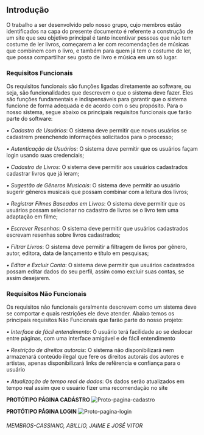 
## Introdução
O trabalho a ser desenvolvido pelo nosso grupo, cujo membros estão identificados na capa do presente documento é referente a construção de um site que seu objetivo principal é tanto incentivar pessoas que não tem costume de ler livros, começarem a ler com recomendações de músicas que combinem com o livro, e também para quem já tem o costume de ler, que possa compartilhar seu gosto de livro e música em um só lugar.


### Requisitos Funcionais

  Os requisitos funcionais são funções ligadas diretamente ao software, ou seja, são funcionalidades que descrevem o que o sistema deve fazer. Eles são funções fundamentais e 
indispensáveis para garantir que o sistema funcione de forma adequada e de acordo com o seu propósito.
Para o nosso sistema, segue abaixo os principais requisitos funcionais que farão parte do software:
 
*•	Cadastro de Usuários*: O sistema deve permitir que novos usuários se cadastrem preenchendo informações solicitados para o processo;

*•	Autenticação de Usuários*: O sistema deve permitir que os usuários façam login usando suas credenciais;

*•	Cadastro de Livros*: O sistema deve permitir aos usuários cadastrados cadastrar livros que já leram;

*•	Sugestão de Gêneros Musicais*: O sistema deve permitir ao usuário sugerir gêneros musicais que possam combinar com a leitura dos livros;

*•	Registrar Filmes Baseados em Livros*: O sistema deve permitir que os usuários possam selecionar no cadastro de livros se o livro tem uma
adaptação em filme;

*•	Escrever Resenhas*: O sistema deve permitir que usuários cadastrados escrevam resenhas sobre livros cadastrados;

*•	Filtrar Livros*: O sistema deve permitir a filtragem de livros por gênero, autor, editora, data de lançamento e título em pesquisas;

*•	Editar e Excluir Conta*: O sistema deve permitir que usuários cadastrados possam editar dados do seu perfil, assim como excluir suas 
contas, se assim desejarem.


### Requisitos Não Funcionais
   Os requisitos não funcionais geralmente descrevem como um sistema deve se comportar e quais restrições ele deve atender. 
Abaixo temos os principais requisitos Não Funcionais que farão parte do nosso projeto:

*•	Interface de fácil entendimento*: O usuário terá facilidade ao se deslocar entre páginas, com uma interface amigável e de fácil entendimento

*•	Restrição de direitos autorais*: O sistema não disponibilizará nem armazenará conteúdo ilegal que fere os direitos autorais dos autores e artistas, apenas disponibilizará links de refêrencia e confiança para o usuário

*•	Atualização de tempo real de dados*: Os dados serão atualizados em tempo real assim que o usuário fizer uma recomendação no site




**PROTÓTIPO PÁGINA CADÁSTRO**
![Proto-pagina-cadastro](https://github.com/user-attachments/assets/ff12d5a2-2df2-4401-b910-0fdd68c880af)


**PROTÓTIPO PÁGINA LOGIN**
![Proto-pagina-login](https://github.com/user-attachments/assets/b35ec9c9-fa4d-45f2-8990-7256f8f7bfdb)

 
###### MEMBROS-CASSIANO, ABILLIO, JAIME E JOSÉ VITOR
